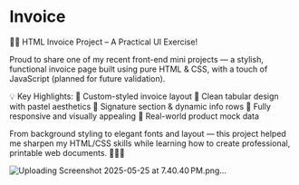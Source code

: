 # Invoice

🧾✨ HTML Invoice Project – A Practical UI Exercise!

Proud to share one of my recent front-end mini projects — a stylish, functional invoice page built using pure HTML & CSS, with a touch of JavaScript (planned for future validation).

💡 Key Highlights:
🔹 Custom-styled invoice layout
🔹 Clean tabular design with pastel aesthetics
🔹 Signature section & dynamic info rows
🔹 Fully responsive and visually appealing
🔹 Real-world product mock data

From background styling to elegant fonts and layout — this project helped me sharpen my HTML/CSS skills while learning how to create professional, printable web documents. 🧑‍💻📄

![Uploading Screenshot 2025-05-25 at 7.40.40 PM.png…]()
